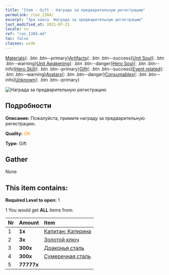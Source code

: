 ```yaml
---
title: "Item - Gift - Награда за предварительную регистрацию"
permalink: /con_1384/
excerpt: "Эра хаоса  Награда за предварительную регистрацию"
last_modified_at: 2021-07-21
locale: ru
ref: "con_1384.md"
toc: false
classes: wide
---
```

 [Materials](/ItemsRU/){: .btn .btn--primary}[Artifacts](/ItemsRU/Artifacts/){: .btn .btn--success}[Unit Soul](/ItemsRU/UnitSoul/){: .btn .btn--warning}[Unit Awakening](/ItemsRU/UnitAwakening/){: .btn .btn--danger}[Hero Soul](/ItemsRU/HeroSoul/){: .btn .btn--info}[Hero Skill](/ItemsRU/HeroSkill/){: .btn .btn--primary}[Gift](/ItemsRU/Gift/){: .btn .btn--success}[Event related](/ItemsRU/Events/){: .btn .btn--warning}[Avatars](/ItemsRU/Avatars/){: .btn .btn--danger}[Consumables](/ItemsRU/Consumables/){: .btn .btn--info}[Unknown](/ItemsRU/Unknown/){: .btn .btn--primary}

 ![Награда за предварительную регистрацию](/images/t/i_907182.png)

## Подробности
 **Описание:** Пожалуйста, примите награду за предварительную регистрацию.

 **Quality:** <span style="color: #FF8C00">OK</span>

 **Type:** Gift

## Gather

  None

## This item contains:

 **Required Level to open:** 1

 1 You would get **ALL** items  from:

  | Nr | Amount |     Item    |
  |:---|:-------|:------------|
  | 1 |  **1x** | [Капитан: Катерина](/ItemsRU/con_1029/) |  | 
  | 2 |  **3x** | [Золотой ключ](/ItemsRU/con_783/) |  | 
  | 3 |  **300x** | [Драконья сталь](/ItemsRU/con_880/) |  | 
  | 4 |  **300x** | [Сумеречная сталь](/ItemsRU/con_881/) |  | 
  | 5 |  **77777x** | <i class="fas fa-coins"/> |  | 
